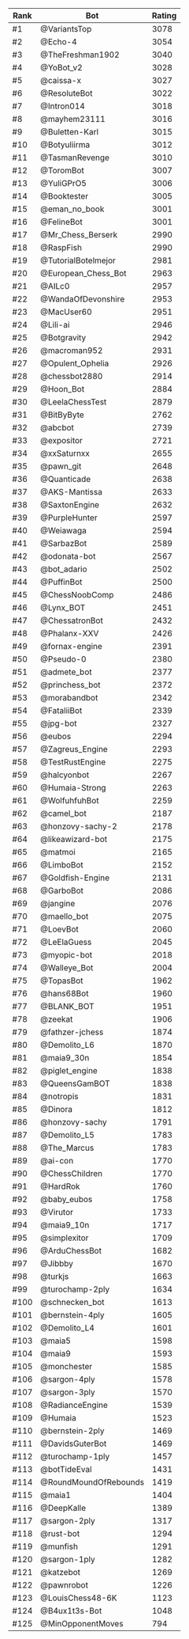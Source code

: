 Rank|Bot|Rating
---|---|---
#1|@VariantsTop|3078
#2|@Echo-4|3054
#3|@TheFreshman1902|3040
#4|@YoBot_v2|3028
#5|@caissa-x|3027
#6|@ResoluteBot|3022
#7|@Intron014|3018
#8|@mayhem23111|3016
#9|@Buletten-Karl|3015
#10|@Botyuliirma|3012
#11|@TasmanRevenge|3010
#12|@ToromBot|3007
#13|@YuliGPrO5|3006
#14|@Booktester|3005
#15|@eman_no_book|3001
#16|@FelineBot|3001
#17|@Mr_Chess_Berserk|2990
#18|@RaspFish|2990
#19|@TutorialBotelmejor|2981
#20|@European_Chess_Bot|2963
#21|@AILc0|2957
#22|@WandaOfDevonshire|2953
#23|@MacUser60|2951
#24|@Lili-ai|2946
#25|@Botgravity|2942
#26|@macroman952|2931
#27|@Opulent_Ophelia|2926
#28|@chessbot2880|2914
#29|@Hoon_Bot|2884
#30|@LeelaChessTest|2879
#31|@BitByByte|2762
#32|@abcbot|2739
#33|@expositor|2721
#34|@xxSaturnxx|2655
#35|@pawn_git|2648
#36|@Quanticade|2638
#37|@AKS-Mantissa|2633
#38|@SaxtonEngine|2632
#39|@PurpleHunter|2597
#40|@Weiawaga|2594
#41|@SarbazBot|2589
#42|@odonata-bot|2567
#43|@bot_adario|2502
#44|@PuffinBot|2500
#45|@ChessNoobComp|2486
#46|@Lynx_BOT|2451
#47|@ChessatronBot|2432
#48|@Phalanx-XXV|2426
#49|@fornax-engine|2391
#50|@Pseudo-0|2380
#51|@admete_bot|2377
#52|@princhess_bot|2372
#53|@morabandbot|2342
#54|@FataliiBot|2339
#55|@jpg-bot|2327
#56|@eubos|2294
#57|@Zagreus_Engine|2293
#58|@TestRustEngine|2275
#59|@halcyonbot|2267
#60|@Humaia-Strong|2263
#61|@WolfuhfuhBot|2259
#62|@camel_bot|2187
#63|@honzovy-sachy-2|2178
#64|@likeawizard-bot|2175
#65|@matmoi|2165
#66|@LimboBot|2152
#67|@Goldfish-Engine|2131
#68|@GarboBot|2086
#69|@jangine|2076
#70|@maello_bot|2075
#71|@LoevBot|2060
#72|@LeElaGuess|2045
#73|@myopic-bot|2018
#74|@Walleye_Bot|2004
#75|@TopasBot|1962
#76|@hans68Bot|1960
#77|@BLANK_BOT|1951
#78|@zeekat|1906
#79|@fathzer-jchess|1874
#80|@Demolito_L6|1870
#81|@maia9_30n|1854
#82|@piglet_engine|1838
#83|@QueensGamBOT|1838
#84|@notropis|1831
#85|@Dinora|1812
#86|@honzovy-sachy|1791
#87|@Demolito_L5|1783
#88|@The_Marcus|1783
#89|@ai-con|1770
#90|@ChessChildren|1770
#91|@HardRok|1760
#92|@baby_eubos|1758
#93|@Virutor|1733
#94|@maia9_10n|1717
#95|@simplexitor|1709
#96|@ArduChessBot|1682
#97|@Jibbby|1670
#98|@turkjs|1663
#99|@turochamp-2ply|1634
#100|@schnecken_bot|1613
#101|@bernstein-4ply|1605
#102|@Demolito_L4|1601
#103|@maia5|1598
#104|@maia9|1593
#105|@monchester|1585
#106|@sargon-4ply|1578
#107|@sargon-3ply|1570
#108|@RadianceEngine|1539
#109|@Humaia|1523
#110|@bernstein-2ply|1469
#111|@DavidsGuterBot|1469
#112|@turochamp-1ply|1457
#113|@botTideEval|1431
#114|@RoundMoundOfRebounds|1419
#115|@maia1|1404
#116|@DeepKalle|1389
#117|@sargon-2ply|1317
#118|@rust-bot|1294
#119|@munfish|1291
#120|@sargon-1ply|1282
#121|@katzebot|1269
#122|@pawnrobot|1226
#123|@LouisChess48-6K|1123
#124|@B4ux1t3s-Bot|1048
#125|@MinOpponentMoves|794
